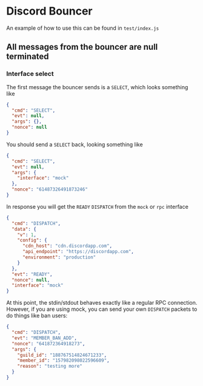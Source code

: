 # Discord Bouncer
An example of how to use this can be found in `test/index.js`

## All messages from the bouncer are **null terminated**

### Interface select
The first message the bouncer sends is a `SELECT`, which looks something like
```json
{
  "cmd": "SELECT",
  "evt": null,
  "args": {},
  "nonce": null
}
```

You should send a `SELECT` back, looking something like
```json
{
  "cmd": "SELECT",
  "evt": null,
  "args": {
    "interface": "mock"
  },
  "nonce": "61487326491873246"
}
```

In response you will get the `READY` `DISPATCH` from the `mock` or `rpc` interface

```json
{
  "cmd": "DISPATCH",
  "data": {
    "v": 1,
    "config": {
      "cdn_host": "cdn.discordapp.com",
      "api_endpoint": "https://discordapp.com",
      "environment": "production"
    }
  },
  "evt": "READY",
  "nonce": null,
  "interface": "mock"
}
```

At this point, the stdin/stdout behaves exactly like a regular RPC connection. However, if you are using mock, you can send your own `DISPATCH` packets to do things like ban users:
```json
{
  "cmd": "DISPATCH",
  "evt": "MEMBER_BAN_ADD",
  "nonce": "641872364918273",
  "args": {
    "guild_id": "188767514824671233",
    "member_id": "157982098022596609",
    "reason": "testing more"
  }
}
```

